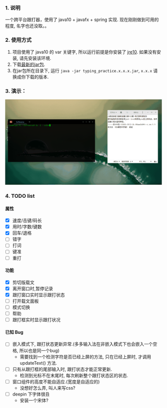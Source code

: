 
### 1. 说明
一个跨平台跟打器，使用了 java10 + javafx + spring 实现.
现在刚刚做到可用的程度, 名字也还没取。。

### 2. 使用方式
1. 项目使用了 java10 的 var 关键字, 所以运行前提是你安装了 [jre10](http://www.oracle.com/technetwork/java/javase/downloads/jre10-downloads-4417026.html). 如果没有安装, 请先安装该环境.
2. 下载[最新的jar包](https://github.com/yuansuye/TypingPractice/releases).
3. 在jar包所在目录下, 运行 `java -jar typing_practice.x.x.x.jar`, `x.x.x` 请换成你下载的版本.


### 3. 演示：
![跟打演示](跟打演示.gif)

### 4. TODO list

#### 属性

- [x] 速度/击键/码长
- [x] 用时/字数/键数
- [x] 回车/退格
- [ ] 错字
- [ ] 打词
- [ ] 键准
- [ ] 重打

#### 功能

- [x] 剪切版载文
- [x] 离开窗口时,暂停记录
- [x] 跟打窗口实时显示跟打状态
- [ ] 打开载文面板
- [ ] 模式切换
- [ ] 帮助
- [ ] 跟打框实时显示跟打状况

#### 已知 Bug

- [ ] 嵌入模式下, 跟打状态更新异常.(多多输入法在非嵌入模式下也会嵌入一个空格, 所以也是同一个bug)
	- 需要找到一个检测字符是否已经上屏的方法, 只在已经上屏时, 才调用 updateText() 方法.
- [ ] 只有从跟打框的尾部输入时, 跟打状态才能正常更新. 
	- 检测到光标不在末尾时, 每次刷新整个跟打状态区的状态.
- [ ] 窗口组件的高度不能自适应.(宽度是自适应的)
	- 没想好怎么弄, 叫人来写css?
- [ ] deepin 下字体很丑
	- 安装一个宋体?